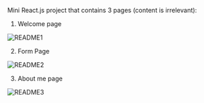 Mini React.js project that contains 3 pages (content is irrelevant):

1. Welcome page
   
![README1](https://github.com/arjelena97/my-app/assets/67201346/770ccfeb-98e5-4c2b-a04a-c37373e852c3)

2. Form Page
   
![README2](https://github.com/arjelena97/my-app/assets/67201346/8bb5fb5f-7ba7-4750-a5ba-a8ec989704f2)

3. About me page
   
![README3](https://github.com/arjelena97/my-app/assets/67201346/a3a0f7fd-bf7e-4882-a8da-239de9ef242a)

